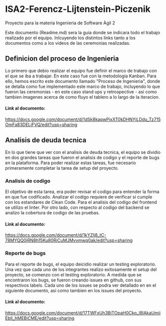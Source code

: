 # ISA2-Ferencz-Lijtenstein-Piczenik
Proyecto para la materia Ingenieria de Software Àgil 2

Este documento (Readme.md) sera la guia donde se indicara todo el trabajo realizado por el equipo. Inlcuyendo los distintos links tanto a los documentos como a los videos de las ceremonias realizadas.

## Definicion del proceso de Ingenieria
Lo primero que debio realizar el equipo fue definir el marco de trabajo con el que se iba a trabajar. En este caso fue con la metodologia Kanban. Para ello, hemos escrito este documento llamado "Proceso de Ingenieria", donde se detalla como fue implementado este marco de trabajo, incluyendo lo que fueron las ceremonias - en este caso stand ups y retrospective - asi como tambien imagenes acerca de como fluyo el tablero a lo largo de la iteracion. 
#### Link al documento: 
https://docs.google.com/document/d/1dSk8kapwPixXT0kDHNYjLDdu_Tz715OmFa83DELjFVQ/edit?usp=sharing

## Analisis de deuda tecnica
En lo que tiene que ver con el analisis de deuda tecnica, el equipo se dividio en dos grandes tareas que fueron el analisis de codigo y el reporte de bugs en la plataforma. Para poder realizar estas tareas, fue necesario primeramente completar la tarea de setup del proyecto.

### Analisis de codigo
El objetivo de esta tarea, era poder revisar el codigo para entender la forma en que fue codificado. Analizar el codigo requiere de verificar si cumple con los estandares de Clean Code. Para el analisis del codigo del frontend se utilizo el linter. Por otro lado, con respecto al codigo del backend se analizo la cobertura de codigo de las pruebas. 
#### Link al documento: 
https://docs.google.com/document/d/1kYZlj8_tC-78MYQQ0jRN8h15Ku80RiCuMJMvvmwq0ak/edit?usp=sharing
### Reporte de bugs
Para el reporte de bugs, el equipo deicidio realizar un testing exploratorio. Una vez que cada uno de los integrantes realizo exitosamente el setup del proyecto, se comenzo con el testing exploratorio. A medida que se encontraron los bugs, se fueron creando issues en github, con sus respectivos labels. Cada uno de los issues se podra ver detallado en en el siguiente documento, asi como tambien en los issues del proyecto.
#### Link al documento: 
https://docs.google.com/document/d/17TWFxUh3BjTOpaH0Ckq_l8lAkaUmiiEblI_hMEBiCME/edit?usp=sharing
